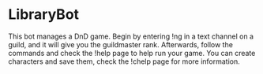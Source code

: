 # LibraryBot
This bot manages a DnD game. Begin by entering !ng in a text channel on a guild, and it will give you the guildmaster rank.
Afterwards, follow the commands and check the !help page to help run your game.
You can create characters and save them, check the !chelp page for more information.
